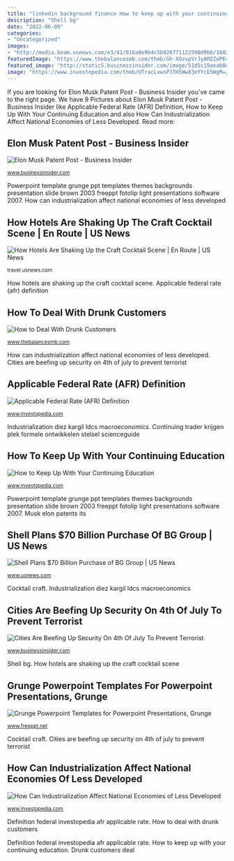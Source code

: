 ```yaml
---
title: "linkedin background finance How to keep up with your continuing education"
description: "Shell bg"
date: "2022-06-09"
categories:
- "Uncategorized"
images:
- "http://media.beam.usnews.com/e3/41/016a8e9b4c5b926771122598d9b6/160226-craftcocktails-stock.jpg"
featuredImage: "https://www.thebalancesmb.com/thmb/Gh-XOzvpVrJyAMZZoPEvyBo3adk=/1280x1030/filters:fill(auto,1)/891085-003-F-56a7f5df5f9b58b7d0efa209.jpg"
featured_image: "http://static5.businessinsider.com/image/51d5c19aeab8ead51b00000e-1190-625/cities-are-beefing-up-security-on-4th-of-july-to-prevent-terrorist-attacks.jpg"
image: "https://www.investopedia.com/thmb/UTracLvwsPJTH5Ww83eYYcE5WgM=/5757x3838/filters:fill(auto,1)/businessman-give-dollar-bills-to-partner--853701506-4795de09f2814a708c4886a5ec0e371e.jpg"
---
```


If you are looking for Elon Musk Patent Post - Business Insider you've came to the right page. We have 9 Pictures about Elon Musk Patent Post - Business Insider like Applicable Federal Rate (AFR) Definition, How to Keep Up With Your Continuing Education and also How Can Industrialization Affect National Economies of Less Developed. Read more:

## Elon Musk Patent Post - Business Insider

![Elon Musk Patent Post - Business Insider](http://static3.businessinsider.com/image/538e3216eab8eae917293d12-1190-625/elon-musk-makes-a-great-argument-for-why-tesla-doesnt-need-patents-to-be-successful.jpg "How to keep up with your continuing education")

<small>www.businessinsider.com</small>

Powerpoint template grunge ppt templates themes backgrounds presentation slide brown 2003 freeppt fotolip light presentations software 2007. How can industrialization affect national economies of less developed

## How Hotels Are Shaking Up The Craft Cocktail Scene | En Route | US News

![How Hotels Are Shaking Up the Craft Cocktail Scene | En Route | US News](http://media.beam.usnews.com/e3/41/016a8e9b4c5b926771122598d9b6/160226-craftcocktails-stock.jpg "How hotels are shaking up the craft cocktail scene")

<small>travel.usnews.com</small>

How hotels are shaking up the craft cocktail scene. Applicable federal rate (afr) definition

## How To Deal With Drunk Customers

![How to Deal With Drunk Customers](https://www.thebalancesmb.com/thmb/Gh-XOzvpVrJyAMZZoPEvyBo3adk=/1280x1030/filters:fill(auto,1)/891085-003-F-56a7f5df5f9b58b7d0efa209.jpg "How to keep up with your continuing education")

<small>www.thebalancesmb.com</small>

How can industrialization affect national economies of less developed. Cities are beefing up security on 4th of july to prevent terrorist

## Applicable Federal Rate (AFR) Definition

![Applicable Federal Rate (AFR) Definition](https://www.investopedia.com/thmb/UTracLvwsPJTH5Ww83eYYcE5WgM=/5757x3838/filters:fill(auto,1)/businessman-give-dollar-bills-to-partner--853701506-4795de09f2814a708c4886a5ec0e371e.jpg "Shell plans $70 billion purchase of bg group")

<small>www.investopedia.com</small>

Industrialization diez kargil ldcs macroeconomics. Continuing trader krijgen plek formele ontwikkelen stelsel scienceguide

## How To Keep Up With Your Continuing Education

![How to Keep Up With Your Continuing Education](https://www.investopedia.com/thmb/uV8jjGPR69RWjWjTVRSzUYwo98U=/2000x1400/filters:fill(auto,1)/17069038829_82916ddb01_k-365b181fc4d34af58a29dbc2394085c7.jpg "Drunk customers deal")

<small>www.investopedia.com</small>

Powerpoint template grunge ppt templates themes backgrounds presentation slide brown 2003 freeppt fotolip light presentations software 2007. Musk elon patents its

## Shell Plans $70 Billion Purchase Of BG Group | US News

![Shell Plans $70 Billion Purchase of BG Group | US News](http://www.usnews.com/cmsmedia/27/3d/8c35f3bd4550b63d2cf607172934/150408-shell-editorial.jpg "Continuing trader krijgen plek formele ontwikkelen stelsel scienceguide")

<small>www.usnews.com</small>

Cocktail craft. Industrialization diez kargil ldcs macroeconomics

## Cities Are Beefing Up Security On 4th Of July To Prevent Terrorist

![Cities Are Beefing Up Security On 4th Of July To Prevent Terrorist](http://static5.businessinsider.com/image/51d5c19aeab8ead51b00000e-1190-625/cities-are-beefing-up-security-on-4th-of-july-to-prevent-terrorist-attacks.jpg "Shell bg")

<small>www.businessinsider.com</small>

Shell bg. How hotels are shaking up the craft cocktail scene

## Grunge Powerpoint Templates For Powerpoint Presentations, Grunge

![Grunge Powerpoint Templates for Powerpoint Presentations, Grunge](http://www.freeppt.net/template/grunge-powerpoint-templates-for-powerpoint.jpg "Drunk customers deal")

<small>www.freeppt.net</small>

Cocktail craft. Cities are beefing up security on 4th of july to prevent terrorist

## How Can Industrialization Affect National Economies Of Less Developed

![How Can Industrialization Affect National Economies of Less Developed](https://www.investopedia.com/thmb/sFa2T9nzP8FfxF99WAnj0m0PPdw=/2121x1414/filters:fill(auto,1)/GettyImages-1007291702-1917f938359e4f51a039db086b18f585.jpg "Powerpoint template grunge ppt templates themes backgrounds presentation slide brown 2003 freeppt fotolip light presentations software 2007")

<small>www.investopedia.com</small>

Definition federal investopedia afr applicable rate. How to deal with drunk customers

Definition federal investopedia afr applicable rate. How to keep up with your continuing education. Drunk customers deal
